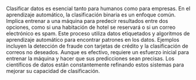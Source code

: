 Clasificar datos es esencial tanto para humanos como para empresas. En el aprendizaje automático, la clasificación binaria es un enfoque común. Implica entrenar a una máquina para predecir resultados entre dos opciones, como si una habitación de hotel se reservará o si un correo electrónico es spam. Este proceso utiliza datos etiquetados y algoritmos de aprendizaje automático para encontrar patrones en los datos. Ejemplos incluyen la detección de fraude con tarjetas de crédito y la clasificación de correos no deseados. Aunque es efectivo, requiere un esfuerzo inicial para entrenar la máquina y hacer que sus predicciones sean precisas. Los científicos de datos están constantemente refinando estos sistemas para mejorar su capacidad de clasificación.